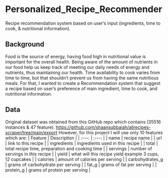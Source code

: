 # Personalized_Recipe_Recommender
Recipe recommendation system based on user’s input (ingredients, time to cook, &amp; nutritional information).
## Background
Food is the source of energy, having food high in nutritional value is important for the overall health. Being aware of the amount of nutrients in our food help us keep track of meeting our daily needs of energy and nutrients, thus maintaining our health. Time availability to cook varies from time to time, but that shouldn’t prevent us from having the same nutritious meals. For that, I wanted to create a Recommendation system that suggest a recipe based on user’s preference of main ingredient, time to cook, and nutritional information.
## Data
Original dataset was obtained from this GitHub repo which contains (35516 instances & 47 feature).
https://github.com/shaansubbaiah/allrecipes-scraper/tree/main/export
However, for this project I will use only 10 features which are:
| Feature         | Description |
|  :---:          |   :---:     |
|  name           | recipe name |
|  url            | link to this recipe |
| ingredients     | ingredients used in this recipe |
| total           | total recipe time, preparation and cooking time |
| servings        | number of servings in this recipe |
| yield           | what will this recipe yield example 3 cups, 12 cupcakes |
| calories        | amount of calories per serving |
| carbohydrates_g | grams of carbohydrate per serving |
| fat_g           | grams of fat per serving |
| protein_g       | grams of protein per serving |
